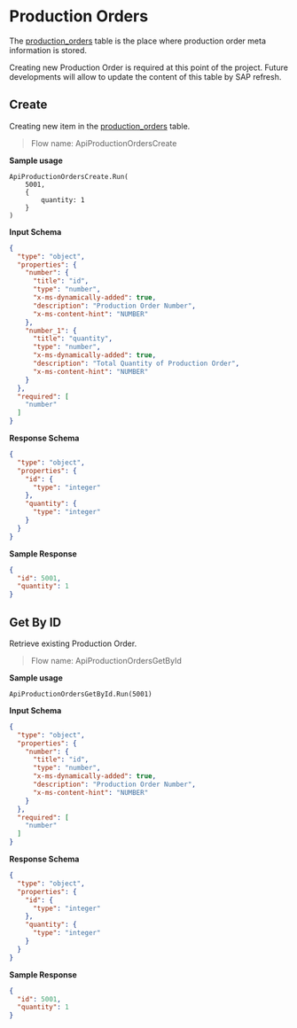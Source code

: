 # Production Orders

The [production_orders](TableSchemas.md#production-orders) table is the place
where production order meta information is stored.

Creating new Production Order is required at this point of the project. Future
developments will allow to update the content of this table by SAP refresh.

## Create

Creating new item in the [production_orders](TableSchemas.md#production-orders)
table.

> Flow name: ApiProductionOrdersCreate

**Sample usage**

```
ApiProductionOrdersCreate.Run(
    5001,
    {
        quantity: 1
    }
)
```

**Input Schema**

``` json
{
  "type": "object",
  "properties": {
    "number": {
      "title": "id",
      "type": "number",
      "x-ms-dynamically-added": true,
      "description": "Production Order Number",
      "x-ms-content-hint": "NUMBER"
    },
    "number_1": {
      "title": "quantity",
      "type": "number",
      "x-ms-dynamically-added": true,
      "description": "Total Quantity of Production Order",
      "x-ms-content-hint": "NUMBER"
    }
  },
  "required": [
    "number"
  ]
}
```

**Response Schema**

``` json
{
  "type": "object",
  "properties": {
    "id": {
      "type": "integer"
    },
    "quantity": {
      "type": "integer"
    }
  }
}
```

**Sample Response**

``` json
{
  "id": 5001,
  "quantity": 1
}
```

## Get By ID

Retrieve existing Production Order.

> Flow name: ApiProductionOrdersGetById

**Sample usage**

```
ApiProductionOrdersGetById.Run(5001)
```

**Input Schema**

``` json
{
  "type": "object",
  "properties": {
    "number": {
      "title": "id",
      "type": "number",
      "x-ms-dynamically-added": true,
      "description": "Production Order Number",
      "x-ms-content-hint": "NUMBER"
    }
  },
  "required": [
    "number"
  ]
}
```

**Response Schema**

``` json
{
  "type": "object",
  "properties": {
    "id": {
      "type": "integer"
    },
    "quantity": {
      "type": "integer"
    }
  }
}
```

**Sample Response**

``` json
{
  "id": 5001,
  "quantity": 1
}
```